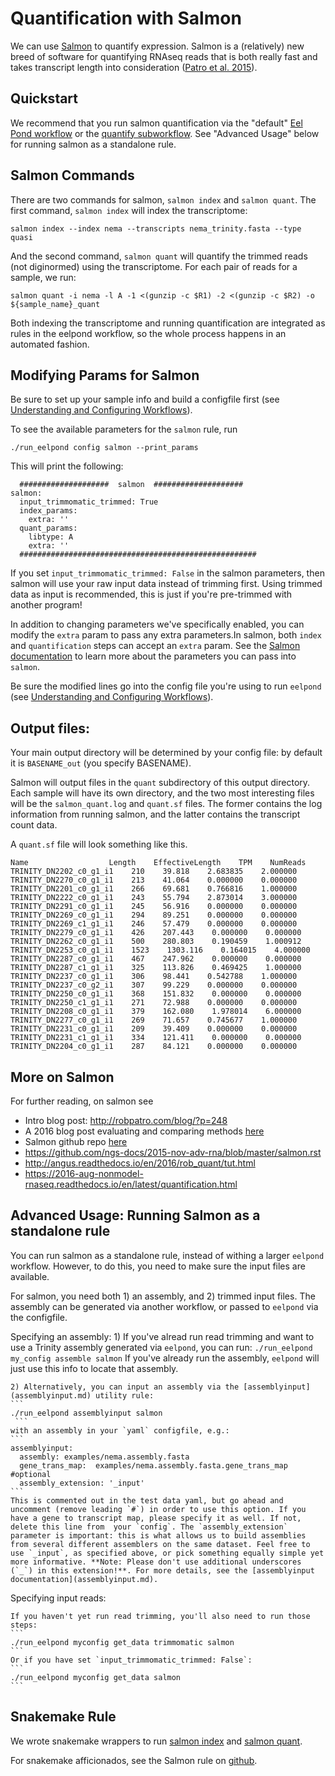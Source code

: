 # Quantification with Salmon

We can use [Salmon](http://salmon.readthedocs.org/en/latest/) to quantify expression. Salmon is a (relatively) new breed of software for quantifying RNAseq reads that is both really fast and takes transcript length into consideration ([Patro et al. 2015](https://doi.org/10.1038/nmeth.4197)).

## Quickstart

We recommend that you run salmon quantification via the "default" [Eel Pond workflow](eel_pond_workflow.md) or the [quantify subworkflow](assemble.md). See "Advanced Usage" below for running salmon as a standalone rule.

## Salmon Commands 

There are two commands for salmon, `salmon index` and `salmon quant`. The first command, `salmon index` will index the transcriptome:

```
salmon index --index nema --transcripts nema_trinity.fasta --type quasi
```

And the second command, `salmon quant` will quantify the trimmed reads (not diginormed) using the transcriptome. For each pair of reads for a sample, we run:

```
salmon quant -i nema -l A -1 <(gunzip -c $R1) -2 <(gunzip -c $R2) -o ${sample_name}_quant
```

Both indexing the transcriptome and running quantification are integrated as rules in the eelpond workflow, so the whole process happens in an automated fashion.

## Modifying Params for Salmon

Be sure to set up your sample info and build a configfile first (see [Understanding and Configuring Workflows](about_and_configure.md)).

To see the available parameters for the `salmon` rule, run
```
./run_eelpond config salmon --print_params
```
This will print the following:
```
  ####################  salmon  ####################
salmon:
  input_trimmomatic_trimmed: True
  index_params:
    extra: ''
  quant_params:
    libtype: A
    extra: '' 
  #####################################################
```
If you set `input_trimmomatic_trimmed: False` in the salmon parameters, then salmon will use your raw input data instead of trimming first. Using trimmed data as input is recommended, this is just if you're pre-trimmed with another program!

In addition to changing parameters we've specifically enabled, you can modify the `extra` param to pass any extra parameters.In salmon, both `index` and `quantification` steps can accept an `extra` param. See the [Salmon documentation](http://salmon.readthedocs.org/en/latest/) to learn more about the parameters you can pass into `salmon`.

Be sure the modified lines go into the config file you're using to run `eelpond` (see [Understanding and Configuring Workflows](about_and_configure.md)).

## Output files:

Your main output directory will be determined by your config file: by default it is `BASENAME_out` (you specify BASENAME).

Salmon will output files in the `quant` subdirectory of this output directory. Each sample will have its own directory, and the two most interesting files will be the `salmon_quant.log` and `quant.sf` files. The former contains the log information from running salmon, and the latter contains the transcript count data.

A `quant.sf` file will look something like this.
```
Name                  Length    EffectiveLength    TPM    NumReads
TRINITY_DN2202_c0_g1_i1    210    39.818    2.683835    2.000000
TRINITY_DN2270_c0_g1_i1    213    41.064    0.000000    0.000000
TRINITY_DN2201_c0_g1_i1    266    69.681    0.766816    1.000000
TRINITY_DN2222_c0_g1_i1    243    55.794    2.873014    3.000000
TRINITY_DN2291_c0_g1_i1    245    56.916    0.000000    0.000000
TRINITY_DN2269_c0_g1_i1    294    89.251    0.000000    0.000000
TRINITY_DN2269_c1_g1_i1    246    57.479    0.000000    0.000000
TRINITY_DN2279_c0_g1_i1    426    207.443    0.000000    0.000000
TRINITY_DN2262_c0_g1_i1    500    280.803    0.190459    1.000912
TRINITY_DN2253_c0_g1_i1    1523    1303.116    0.164015    4.000000
TRINITY_DN2287_c0_g1_i1    467    247.962    0.000000    0.000000
TRINITY_DN2287_c1_g1_i1    325    113.826    0.469425    1.000000
TRINITY_DN2237_c0_g1_i1    306    98.441    0.542788    1.000000
TRINITY_DN2237_c0_g2_i1    307    99.229    0.000000    0.000000
TRINITY_DN2250_c0_g1_i1    368    151.832    0.000000    0.000000
TRINITY_DN2250_c1_g1_i1    271    72.988    0.000000    0.000000
TRINITY_DN2208_c0_g1_i1    379    162.080    1.978014    6.000000
TRINITY_DN2277_c0_g1_i1    269    71.657    0.745677    1.000000
TRINITY_DN2231_c0_g1_i1    209    39.409    0.000000    0.000000
TRINITY_DN2231_c1_g1_i1    334    121.411    0.000000    0.000000
TRINITY_DN2204_c0_g1_i1    287    84.121    0.000000    0.000000
```

## More on Salmon
For further reading, on salmon see

  * Intro blog post: http://robpatro.com/blog/?p=248
  * A 2016 blog post evaluating and comparing methods [here](https://cgatoxford.wordpress.com/2016/08/17/why-you-should-stop-using-featurecounts-htseq-or-cufflinks2-and-start-using-kallisto-salmon-or-sailfish/)
  * Salmon github repo [here](https://github.com/COMBINE-lab/salmon)
  * https://github.com/ngs-docs/2015-nov-adv-rna/blob/master/salmon.rst
  * http://angus.readthedocs.io/en/2016/rob_quant/tut.html
  * https://2016-aug-nonmodel-rnaseq.readthedocs.io/en/latest/quantification.html

## Advanced Usage: Running Salmon as a standalone rule

You can run salmon as a standalone rule, instead of withing a larger `eelpond` workflow. However, to do this, you need to make sure the input files are available.

For salmon, you need both 1) an assembly, and 2) trimmed input files. The assembly can be generated via another workflow, or passed to `eelpond` via the configfile.

Specifying an assembly:
    1) If you've alread run read trimming and want to use a Trinity assembly generated via `eelpond`, you can run: 
    ```
    ./run_eelpond my_config assemble salmon
    ```
    If you've already run the assembly, `eelpond` will just use this info to locate that assembly.

    2) Alternatively, you can input an assembly via the [assemblyinput](assemblyinput.md) utility rule:
    ```
    ./run_eelpond assemblyinput salmon
     ```
    with an assembly in your `yaml` configfile, e.g.:
    ```
    assemblyinput:
      assembly: examples/nema.assembly.fasta
      gene_trans_map:  examples/nema.assembly.fasta.gene_trans_map #optional
      assembly_extension: '_input'
    ```
    This is commented out in the test data yaml, but go ahead and uncomment (remove leading `#`) in order to use this option. If you have a gene to transcript map, please specify it as well. If not, delete this line from  your `config`. The `assembly_extension` parameter is important: this is what allows us to build assemblies from several different assemblers on the same dataset. Feel free to use `_input`, as specified above, or pick something equally simple yet more informative. **Note: Please don't use additional underscores (`_`) in this extension!**. For more details, see the [assemblyinput documentation](assemblyinput.md).

Specifying input reads:

    If you haven't yet run read trimming, you'll also need to run those steps:
    ```
    ./run_eelpond myconfig get_data trimmomatic salmon
    ```
    Or if you have set `input_trimmomatic_trimmed: False`:
    ```
    ./run_eelpond myconfig get_data salmon
    ```

## Snakemake Rule

We wrote snakemake wrappers to run [salmon index](https://snakemake-wrappers.readthedocs.io/en/stable/wrappers/salmon/index.html) and [salmon quant](https://snakemake-wrappers.readthedocs.io/en/stable/wrappers/salmon/quant.html).

For snakemake afficionados, see the Salmon rule on [github](https://github.com/dib-lab/eelpond/blob/master/rules/salmon/salmon.rule).
